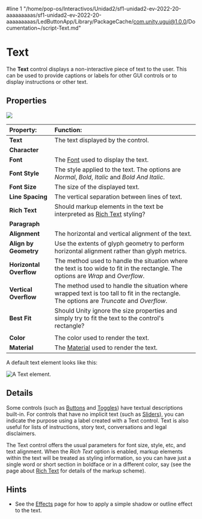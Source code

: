 #line 1 "/home/pop-os/Interactivos/Unidad2/sf1-unidad2-ev-2022-20-aaaaaaaaas/sf1-unidad2-ev-2022-20-aaaaaaaaas/LedButtonApp/Library/PackageCache/com.unity.ugui@1.0.0/Documentation~/script-Text.md"
# Text

The **Text** control displays a non-interactive piece of text to the user. This can be used to provide captions or labels for other GUI controls or to display instructions or other text.

## Properties

![](images/UI_TextInspector.png)

|**Property:** |**Function:** |
|:---|:---|
|**Text** |The text displayed by the control. |
| **Character** |
| **Font** | The [Font](https://docs.unity3d.com/Manual/class-Font.html) used to display the text. |
|**Font Style** | The style applied to the text. The options are _Normal_, _Bold_, _Italic_ and _Bold And Italic_. |
|**Font Size** | The size of the displayed text. |
|**Line Spacing** | The vertical separation between lines of text. |
|**Rich Text** | Should markup elements in the text be interpreted as [Rich Text](StyledText.md) styling? |
|**Paragraph**|
|**Alignment** | The horizontal and vertical alignment of the text. |
|**Align by Geometry** | Use the extents of glyph geometry to perform horizontal alignment rather than glyph metrics. |
|**Horizontal Overflow** | The method used to handle the situation where the text is too wide to fit in the rectangle. The options are _Wrap_ and _Overflow_. |
|**Vertical Overflow** | The method used to handle the situation where wrapped text is too tall to fit in the rectangle. The options are _Truncate_ and _Overflow_. |
|**Best Fit** | Should Unity ignore the size properties and simply try to fit the text to the control's rectangle? |
| | |
|**Color** | The color used to render the text. |
|**Material** | The [Material](https://docs.unity3d.com/Manual/class-Material.html) used to render the text. |

A default text element looks like this:

![A Text element.](images/UI_TextExample.png)

## Details

Some controls (such as [Buttons](script-Button.md) and [Toggles](script-Toggle.md)) have textual descriptions built-in. For controls that have no implicit text (such as [Sliders](script-Slider.md)), you can indicate the purpose using a label created with a Text control. Text is also useful for lists of instructions, story text, conversations and legal disclaimers.

The Text control offers the usual parameters for font size, style, etc, and text alignment. When the _Rich Text_ option is enabled, markup elements within the text will be treated as styling information, so you can have just a single word or short section in boldface or in a different color, say (see the page about [Rich Text](StyledText.md) for details of the markup scheme).


## Hints

* See the [Effects](comp-UIEffects.md) page for how to apply a simple shadow or outline effect to the text.
